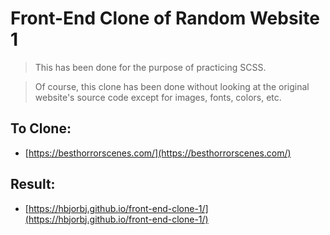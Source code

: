 # Front-End Clone of Random Website 1

> This has been done for the purpose of practicing SCSS.

> Of course, this clone has been done without looking at the original website's source code except for images, fonts, colors, etc.

## To Clone:

- [https://besthorrorscenes.com/](https://besthorrorscenes.com/)

## Result:

- [https://hbjorbj.github.io/front-end-clone-1/](https://hbjorbj.github.io/front-end-clone-1/)
